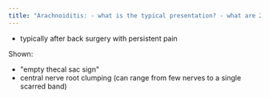 ```yaml
---
title: "Arachnoiditis: - what is the typical presentation? - what are 2 ways it can be presented?"
---
```

- typically after back surgery with persistent pain

Shown:
- &quot;empty thecal sac sign&quot;
- central nerve root clumping (can range from few nerves to a single scarred band)

